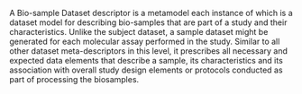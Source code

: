 A Bio-sample Dataset descriptor is a metamodel each instance of which is a dataset
model for describing bio-samples that are part of a study and their characteristics.
Unlike the subject dataset, a sample dataset might be generated for each molecular
assay performed in the study. Similar to all other dataset meta-descriptors in this
level, it prescribes all necessary and expected data elements that describe a sample,
its characteristics and its association with overall study design elements or protocols conducted as part of processing the biosamples.